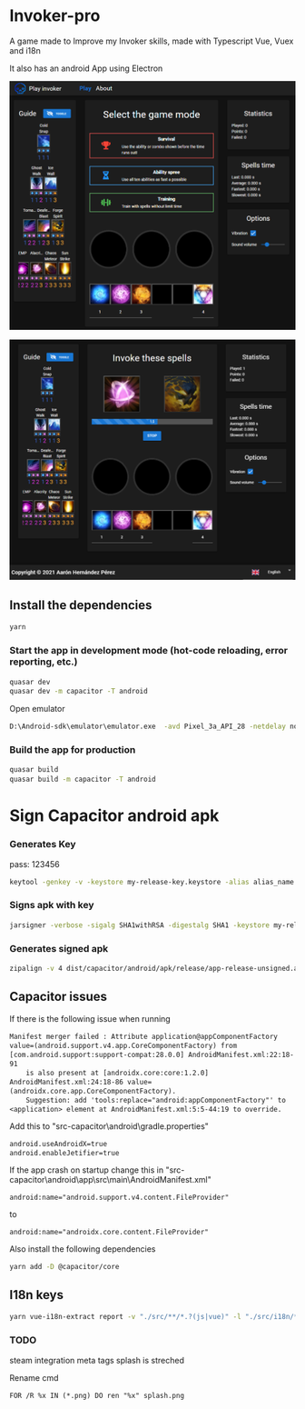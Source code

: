 # Invoker-pro

A game made to Improve my Invoker skills, made with Typescript Vue, Vuex and i18n

It also has an android App using Electron

<p align="center" >
  <img src="data/img1.PNG" alt="Room" />
</p>

<p align="center" >
  <img src="data/img2.PNG" alt="Room" />
</p>


## Install the dependencies
```bash
yarn
```

### Start the app in development mode (hot-code reloading, error reporting, etc.)
```bash
quasar dev
quasar dev -m capacitor -T android
```

Open emulator
```bash
D:\Android-sdk\emulator\emulator.exe  -avd Pixel_3a_API_28 -netdelay none -netspeed full
```

### Build the app for production
```bash
quasar build
quasar build -m capacitor -T android
```

# Sign Capacitor android apk

### Generates Key 
pass: 123456
```bash
keytool -genkey -v -keystore my-release-key.keystore -alias alias_name -keyalg RSA -keysize 2048 -validity 20000
```
###  Signs apk with key
```bash
jarsigner -verbose -sigalg SHA1withRSA -digestalg SHA1 -keystore my-release-key.keystore dist/capacitor/android/apk/release/app-release-unsigned.apk alias_name
```
###  Generates signed apk
```bash
zipalign -v 4 dist/capacitor/android/apk/release/app-release-unsigned.apk PlayInvoker.apk
```


## Capacitor issues
If there is the following issue when running
```
Manifest merger failed : Attribute application@appComponentFactory value=(android.support.v4.app.CoreComponentFactory) from [com.android.support:support-compat:28.0.0] AndroidManifest.xml:22:18-91
	is also present at [androidx.core:core:1.2.0] AndroidManifest.xml:24:18-86 value=(androidx.core.app.CoreComponentFactory).
	Suggestion: add 'tools:replace="android:appComponentFactory"' to <application> element at AndroidManifest.xml:5:5-44:19 to override.
```

Add this to "src-capacitor\android\gradle.properties"
```
android.useAndroidX=true
android.enableJetifier=true
```

If the app crash on startup change this in "src-capacitor\android\app\src\main\AndroidManifest.xml"
```
android:name="android.support.v4.content.FileProvider"
```
to
```
android:name="androidx.core.content.FileProvider"
```

Also install the following dependencies

```bash
yarn add -D @capacitor/core
```

## I18n keys
```bash
yarn vue-i18n-extract report -v "./src/**/*.?(js|vue)" -l "./src/i18n/*.?(js|json|yml|yaml)" -a
```

### TODO
steam integration
meta tags
splash is streched
<!-- Find equivalent languages https://www.npmjs.com/package/country-language ? -->


Rename cmd
```
FOR /R %x IN (*.png) DO ren "%x" splash.png
```

